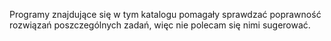 Programy znajdujące się w tym katalogu pomagały sprawdzać poprawność rozwiązań poszczególnych zadań, więc nie polecam się nimi sugerować.
